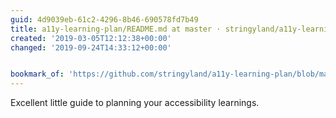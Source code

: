 ```yaml
---
guid: 4d9039eb-61c2-4296-8b46-690578fd7b49
title: a11y-learning-plan/README.md at master · stringyland/a11y-learning-plan
created: '2019-03-05T12:12:38+00:00'
changed: '2019-09-24T14:33:12+00:00'


bookmark_of: 'https://github.com/stringyland/a11y-learning-plan/blob/master/README.md'
---
```


Excellent little guide to planning your accessibility learnings. 
